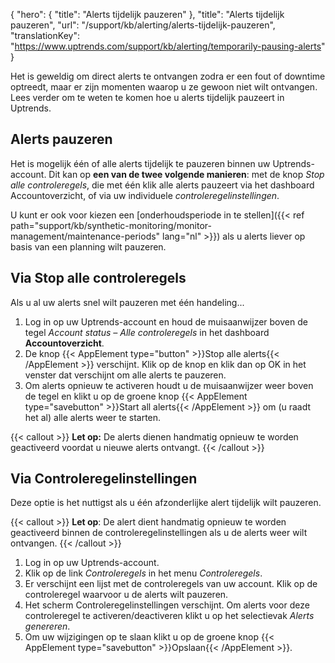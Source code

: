 {
  "hero": {
    "title": "Alerts tijdelijk pauzeren"
  },
  "title": "Alerts tijdelijk pauzeren",
  "url": "/support/kb/alerting/alerts-tijdelijk-pauzeren",
  "translationKey": "https://www.uptrends.com/support/kb/alerting/temporarily-pausing-alerts"
}

Het is geweldig om direct alerts te ontvangen zodra er een fout of downtime optreedt, maar er zijn momenten waarop u ze gewoon niet wilt ontvangen. Lees verder om te weten te komen hoe u alerts tijdelijk pauzeert in Uptrends.

## Alerts pauzeren

Het is mogelijk één of alle alerts tijdelijk te pauzeren binnen uw Uptrends-account. Dit kan op **een van de twee volgende manieren**: met de knop *Stop alle controleregels*, die met één klik alle alerts pauzeert via het dashboard Accountoverzicht, of via uw individuele *controleregelinstellingen*.

U kunt er ook voor kiezen een [onderhoudsperiode in te stellen]({{< ref path="support/kb/synthetic-monitoring/monitor-management/maintenance-periods" lang="nl" >}}) als u alerts liever op basis van een planning wilt pauzeren.

## Via Stop alle controleregels 

Als u al uw alerts snel wilt pauzeren met één handeling...

1.  Log in op uw Uptrends-account en houd de muisaanwijzer boven de tegel *Account status – Alle controleregels* in het dashboard **Accountoverzicht**.
2.  De knop {{< AppElement type="button" >}}Stop alle alerts{{< /AppElement >}} verschijnt. Klik op de knop en klik dan op OK in het venster dat verschijnt om alle alerts te pauzeren.
3.  Om alerts opnieuw te activeren houdt u de muisaanwijzer weer boven de tegel en klikt u op de groene knop {{< AppElement type="savebutton" >}}Start all alerts{{< /AppElement >}} om (u raadt het al) alle alerts weer te starten.

{{< callout >}}
**Let op:** De alerts dienen handmatig opnieuw te worden geactiveerd voordat u nieuwe alerts ontvangt.
{{< /callout >}}

## Via Controleregelinstellingen

Deze optie is het nuttigst als u één afzonderlijke alert tijdelijk wilt pauzeren.

{{< callout >}}
**Let op**: De alert dient handmatig opnieuw te worden geactiveerd binnen de controleregelinstellingen als u de alerts weer wilt ontvangen.
{{< /callout >}}

1.  Log in op uw Uptrends-account.
2.  Klik op de link *Controleregels* in het menu *Controleregels*.
3.  Er verschijnt een lijst met de controleregels van uw account. Klik op de controleregel waarvoor u de alerts wilt pauzeren.
4.  Het scherm Controleregelinstellingen verschijnt. Om alerts voor deze controleregel te activeren/deactiveren klikt u op het selectievak *Alerts genereren*.
5.  Om uw wijzigingen op te slaan klikt u op de groene knop {{< AppElement type="savebutton" >}}Opslaan{{< /AppElement >}}.

